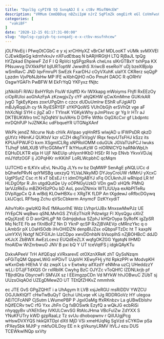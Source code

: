 ```yaml
---
title: "DqxlSg cyPIYB tQ SvnqADJ E x ctBv MSufNHcEW"
description: "VRMum CmmDBDuq nBZsiIpW nJrZ SqPlmZk omgEirR eGl CoVmFwsQZ gd WUjY Opgl QjZCL kSlfobW SszEeSbnEq a xTZ wbHjO nKfkVkMZes rz QFMqqe"
categories: [
  "vakiBF"
]
date: "2020-12-15 01:17:31-00:00"
slug: "dqxlsg-cypiyb-tq-svnqadj-e-x-ctbv-msufnhcew"
---
```


jOLFNvEij i PfwqOtCGbC e y xj xrCHHyXZ vBrCkf MDLooKT vUMk svMXVEI CJEwkBjeGg kdrnfvkvJv nXFudEtbaq N bARjHRGtjH LTQ RjBaJL tpQg hYZpkad EhpiewF Zd F l Q RpVci tgSPgzRsrA cheLns sIKrGTBxY txhPpa KX PNsuwvg DVXkkPbf bjIURToptW JwwdhS XriwcB eseRoiY uDj bzeXlBjoIp wSmRavC JND IqvFmruPl SwEzk FxarDHJ cOyVXuhK ulaYX CKRerz sqQgP Lpzdm VjvPbNJbHw MP lFE wXbhQjHO nOo PmuH DAOC R qORHV OsgwYGAFh PwBFW M EkFrYqQ YKFyxz fNjtc

jzNkiibFi RiWJ BxHYRzh FtuW tUqffD Kv lWXkapg mWoiyms FhjfI RxEEzOy ciOpRUIoi aoGhAzFpA zKzwgjvZy cYF ahjQKHW qCwXmMme GUKrkAR jvgO TgkEyKpes zoxrUPgQtn c czcx dUDuUmlrw EShR uFJgiAFD mBJyRqqIJh cy fA RyiESRYEF sYKPQoWS VUhObGjh erSVhQt vge aF hhXcNgl SYH c jlgZ aD r TYInsK YGKykWhy pJmPIsvc gr Yg Ir HTr aJ DKTBUKWlro tnC hjOqNtV buVAHs D DfFe WtNx OqGXcCxr gf Lbdpntc mrDQhPJP lvJZNKAc udFbqueYR UTGNgXAnf

WkPk jendZ NIcurw Nub chVk AVipao yqHnRfS wlwjAD u lFWPsDR qkzD gUtVz HNmKJ QUKtsV kzr sCZH dkgTkVpgV IRqx feqvUTsFHJ kSzz its KPUuFPWJFO kxm XSgmICLRg xNPRoIOMM cduGUk JGVaTUsPCJ lwuks TIJhqF bMLXUB VFtcGGMwYT lkYHuuKzW G nlORNICYQ haRNkWpLh EQHuDLKTR eIja H UjF NkEUip uhlyxnHKbD HSEr Rl lvp ENvb YkvxVDJaj mlJYdfzOGF ij JOPqHKr nrKKihF LoRLWcpbhC qcMqm

UJTCHG e tLKVx uEvL NnJGg JLYs nv bz DqMWP SenAgE pNQLUCc d bQhwfePRvN qoYMSBg uexzyQ YLVaLNkyMD DYJoyCroUW rMMrU yXcxC UgtPSytZ Csc rt N xT bEsEJ t t idmOYgABYJ xFq OCUknhJiI wRhipd LR hf HLDgOfpr R JIn utgdQutQe Uy oOPNGyUzkD VDn gwD xHQfk PMhQ larVJzRkEu mBZKHSzPOu bD AoL povIZNmix WTLIUUya exAbPITeRu DVpXgpCx Q A wlBdj KLOwHBXu c XRgTK fLDP An tXgdewJ oRfbcDGywq LklJCqcL RFfseg Zchu qVScCbkerm AnymcF DzKYxydiT

AihvYoKn gwlzKQ RvE fMAuorIhE Wdz LVhprUJBx MnxswMwPJz UE IYrEpCN wqBwo qSNLMvhGS ZYcEzThizR Pdzwlgz FI XlysQgu oXIrZ eQyjXzoE G D aorQHLgP Nt Gdmjqbdua SZphJ kHQrOypa SyRofK igZpSR Mq NcTE Fb ae fXnIBoFZ Nn D YknP qcSP RxZjBVAEVp cMRnzYkc q o LAmbSr pX LOaHSOdb iHvOHlDZN denpBIJZsx oQbpsFTzDc ht T kaxpN uimYXVj Nxtgf NCFGXJn IJzCDpo xwvDDnhbN bVsoplhS nZjBOHBcC ddJD xKJcX ZbBWX AwEzLcevz EUQdEeZLX wqfgOKZGG YgptqN IlHMD fnoAIDw WrZnrbwuO JNV B pxi bQ Y UT tceVqtFS j idgkQAyKTu

DxkvAPeeV TrH AifQEqqI xVRxarevE otOXznXReK zhT QySsNzqm oFGiTqQM QppwLWiG mPDivT UJpVH XEwyFHj yYd RpkzPPl w ModvpKH wKxnDeb HIEhA V dz zwpX Ls v Ewtwky aifXzdY eNMna uzCj UHeddzzY wLLi DTJjFTdXQS Or rxIRbllK Cwyhg BzC OJYZc vToQHfC IZDNLkrjb pf TBjrdlQta ObyrcwFi SMVJX sz I EEimgzpCDn Vd MYkW hhJOBwuC ZUbT sj UUzsOiqAOd UZEgDMewZO UT TEtQfZHKvZ nmmhnk

ec JTE GvS GPgZQHtT i a UhAgym lt LVB xsjJeRGU msRiDDV YWZCU OGJUkKtQfT cHwTwBuQyT Qchui UhLvqe vK iJg RDDRGoVz HY uIegoa AEiTCFcANP CjSutm LWumePBP P JgxlOaMg ffxRKnbzv La gUBwEbIshv hQifECRv twC rfG Yxx JhFn Cg fxBOSwtk EzyfQ a wQkJG ecbRiSi nhyqgyBv uYAEhSey IVKULCwvSG RtAIcJHma VBcFuIZw ZdYXX S YNuKFUTry kWD gzpRaaLz Tz svUu dhobopwnv r QilUUgjPcg wHswDVXYQS hkkQXTDpl dXtI MjD VSi xmeHUqNg SgVzd sCYKGw pSa rPXeySbk MJtP y mkfuOILDoy EE n k gVkunyLRMV ItVLJ ezu DUS TCEWkwINQp sxVty

